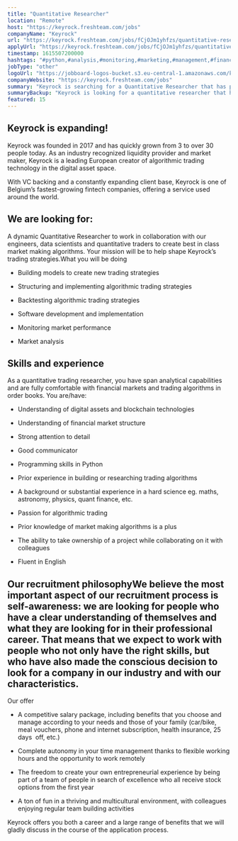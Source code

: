```yaml
---
title: "Quantitative Researcher"
location: "Remote"
host: "https://keyrock.freshteam.com/jobs"
companyName: "Keyrock"
url: "https://keyrock.freshteam.com/jobs/fCjOJm1yhfzs/quantitative-researcher-remote-possible"
applyUrl: "https://keyrock.freshteam.com/jobs/fCjOJm1yhfzs/quantitative-researcher-remote-possible#applicant-form"
timestamp: 1615507200000
hashtags: "#python,#analysis,#monitoring,#marketing,#management,#finance,#office,#English"
jobType: "other"
logoUrl: "https://jobboard-logos-bucket.s3.eu-central-1.amazonaws.com/keyrock"
companyWebsite: "https://keyrock.freshteam.com/jobs"
summary: "Keyrock is searching for a Quantitative Researcher that has prior experience in building or researching trading algorithms."
summaryBackup: "Keyrock is looking for a quantitative researcher that has experience in: #marketing, #management, #python."
featured: 15
---
```


## Keyrock is expanding!

Keyrock was founded in 2017 and has quickly grown from 3 to over 30 people today. As an industry recognized liquidity provider and market maker, Keyrock is a leading European creator of algorithmic trading technology in the digital asset space.

With VC backing and a constantly expanding client base, Keyrock is one of Belgium’s fastest-growing fintech companies, offering a service used around the world.

## We are looking for:

A dynamic Quantitative Researcher to work in collaboration with our engineers, data scientists and quantitative traders to create best in class market making algorithms. Your mission will be to help shape Keyrock’s trading strategies.What you will be doing

*   Building models to create new trading strategies
    
*   Structuring and implementing algorithmic trading strategies
    
*   Backtesting algorithmic trading strategies
    
*   Software development and implementation
    
*   Monitoring market performance
    
*   Market analysis
    

## Skills and experience

As a quantitative trading researcher, you have span analytical capabilities and are fully comfortable with financial markets and trading algorithms in order books. You are/have:

*   Understanding of digital assets and blockchain technologies
    
*   Understanding of financial market structure
    
*   Strong attention to detail
    
*   Good communicator
    
*   Programming skills in Python
    
*   Prior experience in building or researching trading algorithms
    
*   A background or substantial experience in a hard science eg. maths, astronomy, physics, quant finance, etc.
    
*   Passion for algorithmic trading
    
*   Prior knowledge of market making algorithms is a plus
    
*   The ability to take ownership of a project while collaborating on it with colleagues
    
*   Fluent in English
    

## Our recruitment philosophyWe believe the most important aspect of our recruitment process is self-awareness: we are looking for people who have a clear understanding of themselves and what they are looking for in their professional career. That means that we expect to work with people who not only have the right skills, but who have also made the conscious decision to look for a company in our industry and with our characteristics.

Our offer

*   A competitive salary package, including benefits that you choose and manage according to your needs and those of your family (car/bike, meal vouchers, phone and internet subscription, health insurance, 25 days  off, etc.) 
    
*   Complete autonomy in your time management thanks to flexible working hours and the opportunity to work remotely 
    
*   The freedom to create your own entrepreneurial experience by being part of a team of people in search of excellence who all receive stock options from the first year
    
*   A ton of fun in a thriving and multicultural environment, with colleagues enjoying regular team building activities 
    

Keyrock offers you both a career and a large range of benefits that we will gladly discuss in the course of the application process.
